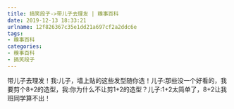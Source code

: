 ```yaml
---
title: 搞笑段子->带儿子去理发 | 糗事百科
date: 2019-12-13 18:33:21
urlname: 12f826367c35e1dd21a697cf2a2ddc6e
tags: 
- 糗事百科
categories:
- 糗事百科
- 搞笑段子
---
```

带儿子去理发！我:儿子，墙上贴的这些发型随你选！儿子:那些没一个好看的，我要剪个8+2的造型，我:你为什么不让剪1+2的造型？儿子:1+2太简单了，8+2让我班同学算不出！


